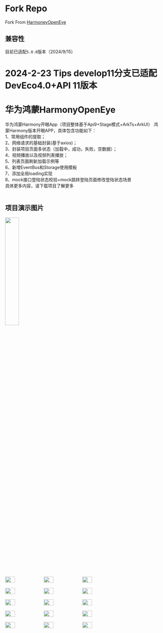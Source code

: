 # Fork Repo

Fork From [HarmoneyOpenEye](https://github.com/WinWang/HarmoneyOpenEye)

## 兼容性

目前已适配`5.0.0`版本（2024/9/15）

# 2024-2-23 Tips develop11分支已适配DevEco4.0+API 11版本

# 华为鸿蒙HarmonyOpenEye
华为鸿蒙Harmony开眼App（项目整体基于Api9+Stage模式+ArkTs+ArkUI）
鸿蒙Harmony版本开眼APP，具体包含功能如下：<br>
1、常用组件的提取；<br>
2、网络请求的基础封装(基于axios)；<br>
3、封装项目页面多状态（加载中，成功，失败，空数据）；<br>
4、视频播放以及视频列表播放；<br>
5、列表页面刷新加载示例等<br>
6、新增EventBus和Storage使用模板<br>
7、添加全局loading实现<br>
8、mock接口登陆状态校验+mock跳转登陆页面修改登陆状态场景<br>
具体更多内容，请下载项目了解更多<br><br>

## 项目演示图片 <br>

<img src="https://github.com/WinWang/HarmoneyOpenEye/blob/master/screenShot/small-gif.gif" width="30%">
<br/>

<div style="display: flex; flex-direction: row">
<img src="https://s2.loli.net/2023/11/29/hTerwz82xvZAcO6.png" width="25%">
<img src="https://s2.loli.net/2023/11/29/jXMyaw2c9UzBseW.png" width="25%">
<img src="https://s2.loli.net/2023/11/29/ug9jrlHqxPDwVYS.png" width="25%">
</div>

<br/>

<div style="display: flex; flex-direction: row">
<img src="https://s2.loli.net/2023/11/29/2PnYGp8LDmle4kC.png" width="25%">
<img src="https://s2.loli.net/2023/11/29/EeuQB6SiIKnq7xg.png" width="25%">
<img src="https://s2.loli.net/2023/11/29/2Aw8Vc1XpBqiPsy.png" width="25%">
</div>

<br/>

<div style="display: flex; flex-direction: row">
<img src="https://s2.loli.net/2023/11/29/2eDToKLcnSday4p.png" width="25%">
<img src="https://s2.loli.net/2023/11/29/a5E2vGlK3detzAT.png" width="25%">
<img src="https://s2.loli.net/2023/11/29/YgKimrd8lHyBRn2.png" width="25%">
</div>

<br/>

<div style="display: flex; flex-direction: row">
<img src="https://s2.loli.net/2023/11/29/ZMlihArS86eHYnU.png" width="25%">
<img src="https://s2.loli.net/2023/11/29/BFXwNUWYu2pOmf7.png" width="25%">
<img src="https://s2.loli.net/2023/11/29/t4fBbGURM8zDTr5.png" width="25%">
</div>

<br/>

<div style="display: flex; flex-direction: row">
<img src="https://s2.loli.net/2023/11/29/f62m8uPFqsYOdtp.png" width="25%">
<img src="https://s2.loli.net/2023/11/29/52vDjhPWNxpUce7.png" width="25%">
<img src="https://s2.loli.net/2023/11/29/BgCDhOxomzAikKr.png" width="25%">
</div>

<br/>
